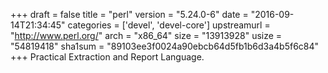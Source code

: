 +++
draft = false
title = "perl"
version = "5.24.0-6"
date = "2016-09-14T21:34:45"
categories = ['devel', 'devel-core']
upstreamurl = "http://www.perl.org/"
arch = "x86_64"
size = "13913928"
usize = "54819418"
sha1sum = "89103ee3f0024a90ebcb64d5fb1b6d3a4b5f6c84"
+++
Practical Extraction and Report Language.